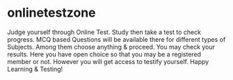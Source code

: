 # onlinetestzone
Judge yourself through Online Test. Study then take a test to check progress. MCQ based Questions will be available there for different types of Subjects. Among them choose anything &amp; proceed. You may check your results. Here you have open choice so that you may be a registered member or not. However you will get access to testify yourself. Happy Learning &amp; Testing!
